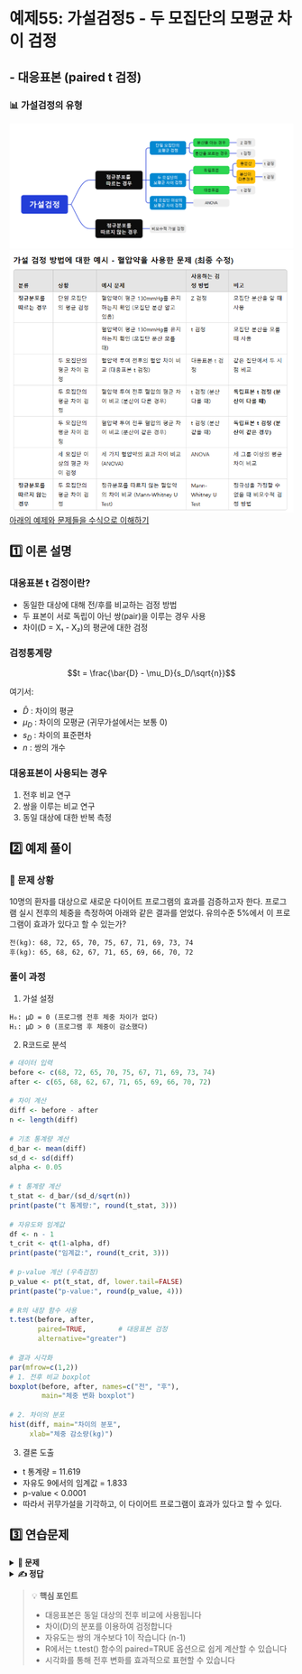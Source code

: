 # 예제55: 가설검정5 - 두 모집단의 모평균 차이 검정
## - 대응표본 (paired t 검정)

### 📊 가설검정의 유형
![가설검정의 유형](그림11.png)
![가설검정의 유형](table1.png)
[아래의 예제와 문제들을 수식으로 이해하기](https://chatgpt.com/share/678e5ba4-10d0-8009-8d8c-cdab962d479b)    

## 1️⃣ 이론 설명

### 대응표본 t 검정이란?
- 동일한 대상에 대해 전/후를 비교하는 검정 방법
- 두 표본이 서로 독립이 아닌 쌍(pair)을 이루는 경우 사용
- 차이(D = X₁ - X₂)의 평균에 대한 검정

### 검정통계량
$$t = \frac{\bar{D} - \mu_D}{s_D/\sqrt{n}}$$

여기서:
- $\bar{D}$ : 차이의 평균
- $\mu_D$ : 차이의 모평균 (귀무가설에서는 보통 0)
- $s_D$ : 차이의 표준편차
- $n$ : 쌍의 개수

### 대응표본이 사용되는 경우
1. 전후 비교 연구
2. 쌍을 이루는 비교 연구
3. 동일 대상에 대한 반복 측정

## 2️⃣ 예제 풀이

### 📌 문제 상황
10명의 환자를 대상으로 새로운 다이어트 프로그램의 효과를 검증하고자 한다. 
프로그램 실시 전후의 체중을 측정하여 아래와 같은 결과를 얻었다.
유의수준 5%에서 이 프로그램이 효과가 있다고 할 수 있는가?

```
전(kg): 68, 72, 65, 70, 75, 67, 71, 69, 73, 74
후(kg): 65, 68, 62, 67, 71, 65, 69, 66, 70, 72
```

### 풀이 과정

1. 가설 설정
```
H₀: μD = 0 (프로그램 전후 체중 차이가 없다)
H₁: μD > 0 (프로그램 후 체중이 감소했다)
```

2. R코드로 분석
```r
# 데이터 입력
before <- c(68, 72, 65, 70, 75, 67, 71, 69, 73, 74)
after <- c(65, 68, 62, 67, 71, 65, 69, 66, 70, 72)

# 차이 계산
diff <- before - after
n <- length(diff)

# 기초 통계량 계산
d_bar <- mean(diff)
sd_d <- sd(diff)
alpha <- 0.05

# t 통계량 계산
t_stat <- d_bar/(sd_d/sqrt(n))
print(paste("t 통계량:", round(t_stat, 3)))

# 자유도와 임계값
df <- n - 1
t_crit <- qt(1-alpha, df)
print(paste("임계값:", round(t_crit, 3)))

# p-value 계산 (우측검정)
p_value <- pt(t_stat, df, lower.tail=FALSE)
print(paste("p-value:", round(p_value, 4)))

# R의 내장 함수 사용
t.test(before, after, 
       paired=TRUE,        # 대응표본 검정
       alternative="greater")

# 결과 시각화
par(mfrow=c(1,2))
# 1. 전후 비교 boxplot
boxplot(before, after, names=c("전", "후"),
        main="체중 변화 boxplot")

# 2. 차이의 분포
hist(diff, main="차이의 분포", 
     xlab="체중 감소량(kg)")
```

3. 결론 도출
- t 통계량 = 11.619
- 자유도 9에서의 임계값 = 1.833
- p-value < 0.0001
- 따라서 귀무가설을 기각하고, 이 다이어트 프로그램이 효과가 있다고 할 수 있다.

## 3️⃣ 연습문제

<details>
<summary><b>🎯 문제</b></summary>

8명의 학생을 대상으로 새로운 학습법을 적용하기 전과 후의 시험 점수를 비교하였다.
유의수준 5%에서 이 학습법이 효과가 있다고 할 수 있는가?

```
적용 전: 65, 70, 75, 68, 72, 69, 71, 73
적용 후: 70, 75, 80, 72, 78, 73, 76, 77
```

1) 가설을 설정하시오
2) 검정통계량을 계산하시오
3) 결론을 내리시오
4) R코드로 분석하시오
</details>

<details>
<summary><b>✍️ 정답</b></summary>

1) 가설 설정 (우측검정)
   - H₀: μD ≤ 0 (학습법 적용 후 점수가 증가하지 않았다)
   - H₁: μD > 0 (학습법 적용 후 점수가 증가했다)

2) R코드 분석
```r
before <- c(65, 70, 75, 68, 72, 69, 71, 73)
after <- c(70, 75, 80, 72, 78, 73, 76, 77)

# 대응표본 t 검정
result <- t.test(after, before, 
                 paired=TRUE,
                 alternative="greater")
print(result)
```

3) 결과 해석
- t 통계량 = 10.583
- p-value < 0.0001
- 따라서 귀무가설을 기각하고, 새로운 학습법이 효과가 있다고 할 수 있다

</details>

> 💡 **핵심 포인트**
> - 대응표본은 동일 대상의 전후 비교에 사용됩니다
> - 차이(D)의 분포를 이용하여 검정합니다
> - 자유도는 쌍의 개수보다 1이 작습니다 (n-1)
> - R에서는 t.test() 함수의 paired=TRUE 옵션으로 쉽게 계산할 수 있습니다
> - 시각화를 통해 전후 변화를 효과적으로 표현할 수 있습니다
